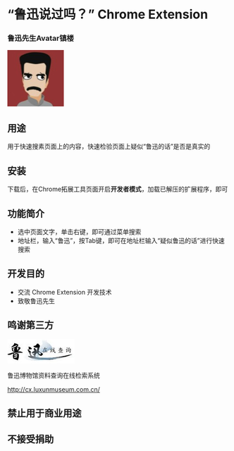 # “鲁迅说过吗？” Chrome Extension
### 鲁迅先生Avatar镇楼
![lx](./images/lx-128.png)
## 用途
用于快速搜素页面上的内容，快速检验页面上疑似“鲁迅的话”是否是真实的
## 安装
下载后，在Chrome拓展工具页面开启**开发者模式**，加载已解压的扩展程序，即可
## 功能简介
* 选中页面文字，单击右键，即可通过菜单搜索
* 地址栏，输入“鲁迅”，按Tab键，即可在地址栏输入“疑似鲁迅的话”进行快速搜索
## 开发目的
* 交流 Chrome Extension 开发技术
* 致敬鲁迅先生
## 鸣谢第三方
![luxun](./images/luxun.jpg)

鲁迅博物馆资料查询在线检索系统

http://cx.luxunmuseum.com.cn/
## 禁止用于商业用途

## 不接受捐助

